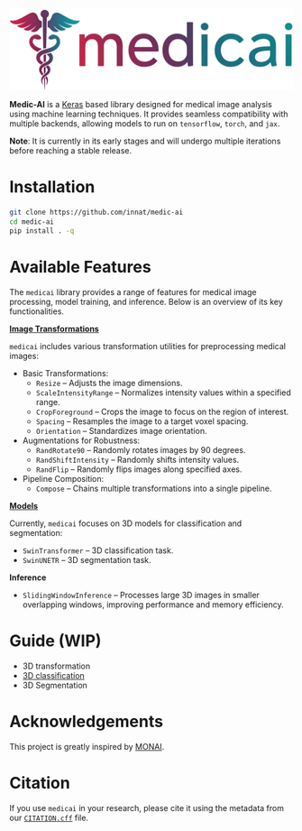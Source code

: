 
![](assets/logo.jpg)

**Medic-AI** is a [Keras](https://keras.io/keras_3/) based library designed for medical image analysis using machine learning techniques. It provides seamless compatibility with multiple backends, allowing models to run on `tensorflow`, `torch`, and `jax`.

**Note**: It is currently in its early stages and will undergo multiple iterations before reaching a stable release.

# Installation

```bash
git clone https://github.com/innat/medic-ai
cd medic-ai
pip install . -q
```

# Available Features

The `medicai` library provides a range of features for medical image processing, model training, and inference. Below is an overview of its key functionalities.

[**Image Transformations**](https://innat.github.io/medic-ai/transformations/manage-transformations/)

`medicai` includes various transformation utilities for preprocessing medical images:

- Basic Transformations:
  - `Resize` – Adjusts the image dimensions.
  - `ScaleIntensityRange` – Normalizes intensity values within a specified range.
  - `CropForeground` – Crops the image to focus on the region of interest.
  - `Spacing` – Resamples the image to a target voxel spacing.
  - `Orientation` – Standardizes image orientation.
- Augmentations for Robustness:
  - `RandRotate90` – Randomly rotates images by 90 degrees.
  - `RandShiftIntensity` – Randomly shifts intensity values.
  - `RandFlip` – Randomly flips images along specified axes.
- Pipeline Composition:
  - `Compose` – Chains multiple transformations into a single pipeline.

[**Models**](https://innat.github.io/medic-ai/models/manage-models/)

Currently, `medicai` focuses on 3D models for classification and segmentation:

- `SwinTransformer` – 3D classification task.
- `SwinUNETR` – 3D segmentation task.

**Inference**

- `SlidingWindowInference` – Processes large 3D images in smaller overlapping windows, improving performance and memory efficiency.


# Guide (WIP)

- 3D transformation
- [3D classification](https://www.kaggle.com/code/ipythonx/medicai-3d-image-classification)
- 3D Segmentation

# Acknowledgements

This project is greatly inspired by [MONAI](https://monai.io/).

# Citation

If you use `medicai` in your research, please cite it using the metadata from our [`CITATION.cff`](https://github.com/innat/medic-ai/blob/main/CITATION.cff) file.